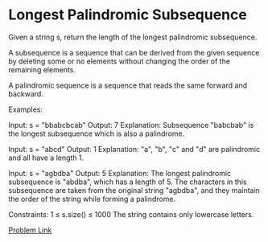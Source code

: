# Longest Palindromic Subsequence

Given a string s, return the length of the longest palindromic subsequence.

A subsequence is a sequence that can be derived from the given sequence by deleting some or no elements without changing the order of the remaining elements.

A palindromic sequence is a sequence that reads the same forward and backward.

Examples:

Input: s = "bbabcbcab"
Output: 7
Explanation: Subsequence "babcbab" is the longest subsequence which is also a palindrome.

Input: s = "abcd"
Output: 1
Explanation: "a", "b", "c" and "d" are palindromic and all have a length 1.

Input: s = "agbdba"
Output: 5
Explanation: The longest palindromic subsequence is "abdba", which has a length of 5. The characters in this subsequence are taken from the original string "agbdba", and they maintain the order of the string while forming a palindrome.

Constraints:
1 ≤ s.size() ≤ 1000
The string contains only lowercase letters.

[Problem Link](https://www.geeksforgeeks.org/problems/longest-palindromic-subsequence-1612327878/1)